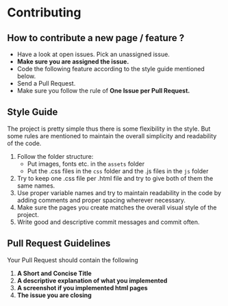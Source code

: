 # Contributing

## How to contribute a new page / feature ?

* Have a look at open issues. Pick an unassigned issue.
* **Make sure you are assigned the issue.**
* Code the following feature according to the style guide mentioned below.
* Send a Pull Request. 
* Make sure you follow the rule of **One Issue per Pull Request.**


## Style Guide

The project is pretty simple thus there is some flexibility in the style.
But some rules are mentioned to maintain the overall simplicity and readability of the code.

1. Follow the folder structure:
    * Put images, fonts etc. in the `assets` folder
    * Put the .css files in the `css` folder and the .js files in the `js` folder
2. Try to keep one .css file per .html file and try to give both of them the same names.
3. Use proper variable names and try to maintain readability in the code by adding 
comments and proper spacing wherever necessary.
4. Make sure the pages you create matches the overall visual style of the project.
5. Write good and descriptive commit messages and commit often.

## Pull Request Guidelines

Your Pull Request should contain the following

1. **A Short and Concise Title**
2. **A descriptive explanation of what you implemented**
3. **A screenshot if you implemented html pages**
4. **The issue you are closing**